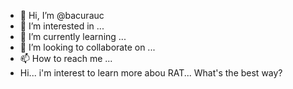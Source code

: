 - 👋 Hi, I’m @bacurauc
- 👀 I’m interested in ...
- 🌱 I’m currently learning ...
- 💞️ I’m looking to collaborate on ...
- 📫 How to reach me ...
- Hi... i'm interest to learn more abou RAT... What's the best way?


<!---
bacurauc/bacurauc is a ✨ special ✨ repository because its `README.md` (this file) appears on your GitHub profile.
You can click the Preview link to take a look at your changes.
--->
